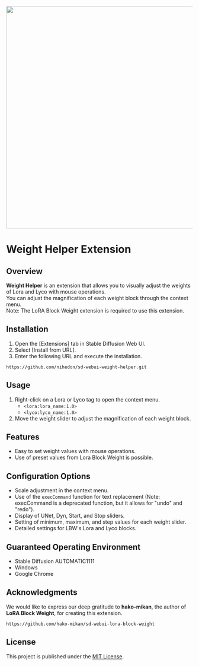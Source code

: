<br><br>
<img src="https://github.com/nihedon/sd-webui-weight-helper/assets/66118290/f7079e1c-3b2a-426c-b3a2-1a7ccf57cab2" height="600px">

# Weight Helper Extension

## Overview

**Weight Helper** is an extension that allows you to visually adjust the weights of Lora and Lyco with mouse operations.<br>
You can adjust the magnification of each weight block through the context menu.<br>
Note: The LoRA Block Weight extension is required to use this extension.

## Installation

1. Open the [Extensions] tab in Stable Diffusion Web UI.
2. Select [Install from URL].
3. Enter the following URL and execute the installation.
```
https://github.com/nihedon/sd-webui-weight-helper.git
```

## Usage

1. Right-click on a Lora or Lyco tag to open the context menu.
   - `<lora:lora_name:1.0>`
   - `<lyco:lyco_name:1.0>`
2. Move the weight slider to adjust the magnification of each weight block.

## Features

- Easy to set weight values with mouse operations.
- Use of preset values from Lora Block Weight is possible.

## Configuration Options

- Scale adjustment in the context menu.
- Use of the `execCommand` function for text replacement (Note: execCommand is a deprecated function, but it allows for "undo" and "redo").
- Display of UNet, Dyn, Start, and Stop sliders.
- Setting of minimum, maximum, and step values for each weight slider.
- Detailed settings for LBW's Lora and Lyco blocks.

## Guaranteed Operating Environment

- Stable Diffusion AUTOMATIC1111
- Windows
- Google Chrome

## Acknowledgments

We would like to express our deep gratitude to **hako-mikan**, the author of **LoRA Block Weight**, for creating this extension.
```
https://github.com/hako-mikan/sd-webui-lora-block-weight
```

## License

This project is published under the [MIT License](LICENSE).
